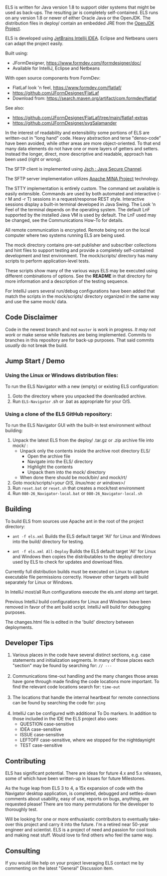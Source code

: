 ELS is written for Java version 1.8 to support older systems that might be used as back-ups.
The resulting jar is completely self-contained. ELS runs on any version 1.8 or newer of 
either Oracle Java or the OpenJDK. The distribution files in deploy/ contain an embedded
JRE from the [OpenJDK Project](https://wiki.openjdk.org/display/jdk8u).

ELS is developed using [JetBrains Intellij IDEA](https://www.jetbrains.com/idea). Eclipse and Netbeans
users can adapt the project easily.

Built using:
  - JFormDesigner, https://www.formdev.com/jformdesigner/doc/
  - Available for IntelliJ, Eclipse and Netbeans

With open source components from FormDev:
  - FlatLaf look 'n feel, https://www.formdev.com/flatlaf/
  - https://github.com/JFormDesigner/FlatLaf
  - Download from: https://search.maven.org/artifact/com.formdev/flatlaf

See also:
 - https://github.com/JFormDesigner/FlatLaf/tree/main/flatlaf-extras
 - https://github.com/JFormDesigner/svgSalamander

In the interest of readability and extensibility some portions of ELS are written-out in "long hand" code.
Heavy abstraction and terse "denso-code" have been avoided, while other areas are
more object-oriented. To that end many data elements do not have one or more layers
of getters and setters. Instead the longer, direct, more descriptive and readable, 
approach has been used (right or wrong).

The SFTP client is implemented using [Jsch : Java Secure Channel](http://www.jcraft.com/jsch/).

The SFTP server implementation utilizes [Apache MINA Project](https://mina.apache.org/sshd-project/)
technology.

The STTY implementation is entirely custom. The command set available is
easily extensible. Commands are used by both automated and interactive (-r M and -r T) sessions
in a request/response REST style. Interactive sessions display a built-in terminal developed
in Java Swing. The Look 'n Feel of the terminal depends on the operating system. The default LnF
supported by the installed Java VM is used by default. The LnF used may be changed, see the
Communications How-To for details.

All remote communication is encrypted. Remote being not on the local computer where two
systems running ELS are being used.

The mock directory contains pre-set publisher and subscriber collections and hint files
to support testing and provide a completely self-contained development and test environment.
The mock/scripts/ directory has many scripts to perform application-level tests.

These scripts show many of the various ways ELS may be executed using different combinations
of options. See the **README** in that directory for more information and a description of 
the testing sequence.

For IntelliJ users several run/debug configurations have been added that match the scripts in
the mock/scripts/ directory organized in the same way and use the same mock/ data.

## Code Disclaimer

Code in the newest branch and not ```master``` is work in progress. _It may not work_ or make
sense while features are being implemented. Commits to branches in this repository are
for back-up purposes. That said commits *usually* do not break the build.

## Jump Start / Demo

### Using the Linux or Windows distribution files:

To run the ELS Navigator with a new (empty) or existing ELS configuration:

1. Goto the directory where you unpacked the downloaded archive.
2. Run ```ELS-Navigator``` .sh or .bat as appropriate for your O/S.

### Using a clone of the ELS GitHub repository:

To run the ELS Navigator GUI with the built-in test environment without building:

 1. Unpack the latest ELS from the deploy/ .tar.gz or .zip archive file into mock/ :
     * Unpack only the contents inside the archive root directory ELS/
        * Open the archive file
        * Navigate into the ELS/ directory
        * Highlight the contents
        * Unpack them into the mock/ directory 
     * When done there should be mock/bin/ and mock/rt/
 2. Goto mock/scripts/<_your O/S, linux/mac or windows_>/
 3. Run ```reset.bat``` or ```reset.sh``` that creates a mock/test environment
 4. Run ```080-26_Navigator-local.bat``` or ```080-26_Navigator-local.sh```

## Building

To build ELS from sources use Apache ant in the root of the project directory:

 * ```ant -f els.xml``` Builds the ELS default target 'All' for Linux and Windows 
   into the build/ directory for testing.

 * ```ant -f els.xml All-Deploy``` Builds the ELS default target 'All' for Linux and 
   Windows then copies the distributables to the deploy/ directory used by ELS to
   check for updates and download files.

Currently full distribution builds must be executed on Linux to capture executable
file permissions correctly. However other targets will build separately for Linux
or Windows.

In IntelliJ most/all Run configurations execute the els.xml _stamp_ ant target.

Previous IntelliJ build configurations for Linux and Windows have been removed
in favor of the ant build script. IntelliJ will build for debugging purposes.

The changes.html file is edited in the 'build' directory between deployments.

## Developer Tips

 1. Various places in the code have several distinct sections, e.g. case statements and
    initialization segments. In many of those places each "section" may be found by
    searching for:  `````// ---`````
    <br/><br/>
 2. Communications time-out handling and the many changes those areas have gone through
   made finding the code locations more important. To find the relevant code locations 
   search for:  ```time-out```
   <br/><br/>
 3. The locations that handle the internal heartbeat for remote connections can be found
   by searching the code for: ```ping```
    <br/><br/>
 4. IntelliJ can be configured with additional To Do markers. In addition to those included
    in the IDE the ELS project also uses: 
      * QUESTION case-sensitive
      * IDEA case-sensitive
      * ISSUE case-sensitive
      * LEFTOFF case-sensitive, where we stopped for the nightdaynight
      * TEST case-sensitive

## Contributing

ELS has significant potential. There are ideas for future 4.x and 5.x releases, some of which
have been written-up in Issues for future Milestones.

As the huge leap from ELS 3 to 4, a 15x expansion of code with the Navigator desktop application,
is completed, debugged and settles-down comments about usability, easy of use, reports on bugs, 
anything, are requested please! There are too many permutations for the developer to thoroughly test.

Will be looking for one or more enthusiastic contributors to eventually take-over this project
and carry it into the future. I'm a retired near 50-year engineer and scientist. ELS is a project of
need and passion for cool tools and making neat stuff. Would love to find others who feel the
same way.

## Consulting

If you would like help on your project leveraging ELS contact me by commenting on the 
latest "General" Discussion item.
